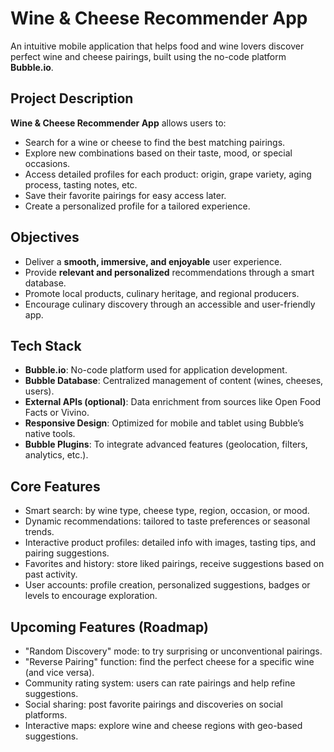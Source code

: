 # Wine & Cheese Recommender App

An intuitive mobile application that helps food and wine lovers discover perfect wine and cheese pairings, built using the no-code platform **Bubble.io**.

## Project Description

**Wine & Cheese Recommender App** allows users to:

- Search for a wine or cheese to find the best matching pairings.  
- Explore new combinations based on their taste, mood, or special occasions.  
- Access detailed profiles for each product: origin, grape variety, aging process, tasting notes, etc.  
- Save their favorite pairings for easy access later.  
- Create a personalized profile for a tailored experience.

## Objectives

- Deliver a **smooth, immersive, and enjoyable** user experience.  
- Provide **relevant and personalized** recommendations through a smart database.  
- Promote local products, culinary heritage, and regional producers.  
- Encourage culinary discovery through an accessible and user-friendly app.

## Tech Stack

- **Bubble.io**: No-code platform used for application development.  
- **Bubble Database**: Centralized management of content (wines, cheeses, users).  
- **External APIs (optional)**: Data enrichment from sources like Open Food Facts or Vivino.  
- **Responsive Design**: Optimized for mobile and tablet using Bubble’s native tools.  
- **Bubble Plugins**: To integrate advanced features (geolocation, filters, analytics, etc.).

## Core Features

- Smart search: by wine type, cheese type, region, occasion, or mood.  
- Dynamic recommendations: tailored to taste preferences or seasonal trends.  
- Interactive product profiles: detailed info with images, tasting tips, and pairing suggestions.  
- Favorites and history: store liked pairings, receive suggestions based on past activity.  
- User accounts: profile creation, personalized suggestions, badges or levels to encourage exploration.

## Upcoming Features (Roadmap)

- "Random Discovery" mode: to try surprising or unconventional pairings.  
- "Reverse Pairing" function: find the perfect cheese for a specific wine (and vice versa).  
- Community rating system: users can rate pairings and help refine suggestions.  
- Social sharing: post favorite pairings and discoveries on social platforms.  
- Interactive maps: explore wine and cheese regions with geo-based suggestions.
